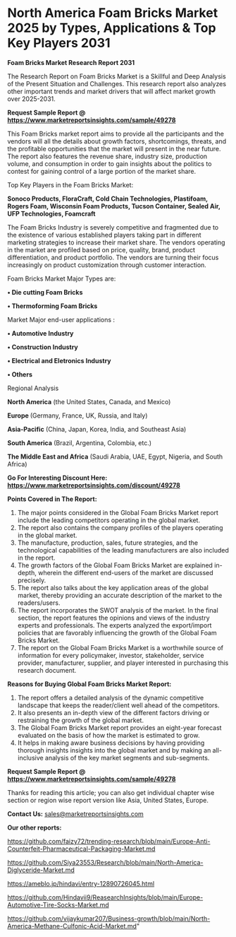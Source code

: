 # North America Foam Bricks Market 2025 by Types, Applications & Top Key Players 2031

<strong>Foam Bricks Market Research Report 2031</strong>

The Research Report on Foam Bricks Market is a Skillful and Deep Analysis of the Present Situation and Challenges. This research report also analyzes other important trends and market drivers that will affect market growth over 2025-2031.

<strong>Request Sample Report @ <a href=https://www.marketreportsinsights.com/sample/49278>https://www.marketreportsinsights.com/sample/49278</a></strong>

This Foam Bricks market report aims to provide all the participants and the vendors will all the details about growth factors, shortcomings, threats, and the profitable opportunities that the market will present in the near future. The report also features the revenue share, industry size, production volume, and consumption in order to gain insights about the politics to contest for gaining control of a large portion of the market share.

Top Key Players in the Foam Bricks Market:

<strong>Sonoco Products, FloraCraft, Cold Chain Technologies, Plastifoam, Rogers Foam, Wisconsin Foam Products, Tucson Container, Sealed Air, UFP Technologies, Foamcraft</strong>

The Foam Bricks Industry is severely competitive and fragmented due to the existence of various established players taking part in different marketing strategies to increase their market share. The vendors operating in the market are profiled based on price, quality, brand, product differentiation, and product portfolio. The vendors are turning their focus increasingly on product customization through customer interaction.

Foam Bricks Market Major Types are:

<strong>•  Die cutting Foam Bricks

•  Thermoforming Foam Bricks</strong>

Market Major end-user applications :

<strong>•  Automotive Industry

•  Construction Industry

•  Electrical and Eletronics Industry

•  Others</strong>

Regional Analysis

</u><strong><b>North America</b></strong> (the United States, Canada, and Mexico)

<strong><b>Europe </b></strong>(Germany, France, UK, Russia, and Italy)

<strong><b>Asia-Pacific</b></strong> (China, Japan, Korea, India, and Southeast Asia)

<strong><b>South America</b></strong> (Brazil, Argentina, Colombia, etc.)

<strong><b>The Middle East and Africa</b></strong> (Saudi Arabia, UAE, Egypt, Nigeria, and South Africa)

<strong>Go For Interesting Discount Here: <a href=https://www.marketreportsinsights.com/discount/49278>https://www.marketreportsinsights.com/discount/49278</a></strong>

<strong>Points Covered in The Report:</strong>
<ol>
  <li>The major points considered in the Global Foam Bricks Market report include the leading competitors operating in the global market.</li>
  <li>The report also contains the company profiles of the players operating in the global market.</li>
  <li>The manufacture, production, sales, future strategies, and the technological capabilities of the leading manufacturers are also included in the report.</li>
  <li>The growth factors of the Global Foam Bricks Market are explained in-depth, wherein the different end-users of the market are discussed precisely.</li>
  <li>The report also talks about the key application areas of the global market, thereby providing an accurate description of the market to the readers/users.</li>
  <li>The report incorporates the SWOT analysis of the market. In the final section, the report features the opinions and views of the industry experts and professionals. The experts analyzed the export/import policies that are favorably influencing the growth of the Global Foam Bricks Market.</li>
  <li>The report on the Global Foam Bricks Market is a worthwhile source of information for every policymaker, investor, stakeholder, service provider, manufacturer, supplier, and player interested in purchasing this research document.</li>
</ol>
<strong>Reasons for Buying Global Foam Bricks Market Report:</strong>

<ol>
  <li>The report offers a detailed analysis of the dynamic competitive landscape that keeps the reader/client well ahead of the competitors.</li>
  <li>It also presents an in-depth view of the different factors driving or restraining the growth of the global market.</li>
  <li>The Global Foam Bricks Market report provides an eight-year forecast evaluated on the basis of how the market is estimated to grow.</li>
  <li>It helps in making aware business decisions by having providing thorough insights insights into the global market and by making an all-inclusive analysis of the key market segments and sub-segments.</li>
</ol>
<strong>Request Sample Report @ <a href=https://www.marketreportsinsights.com/sample/49278>https://www.marketreportsinsights.com/sample/49278</a></strong>


Thanks for reading this article; you can also get individual chapter wise section or region wise report version like Asia, United States, Europe.

<strong>Contact Us:</strong>
sales@marketreportsinsights.com

<strong>Our other reports:</strong>

<a href=https://github.com/faizy72/trending-research/blob/main/Europe-Anti-Counterfeit-Pharmaceutical-Packaging-Market.md>https://github.com/faizy72/trending-research/blob/main/Europe-Anti-Counterfeit-Pharmaceutical-Packaging-Market.md</a>

<a href=https://github.com/Siya23553/Research/blob/main/North-America-Diglyceride-Market.md>https://github.com/Siya23553/Research/blob/main/North-America-Diglyceride-Market.md</a>

<a href=https://ameblo.jp/hindavi/entry-12890726045.html>https://ameblo.jp/hindavi/entry-12890726045.html</a>

<a href=https://github.com/Hindavii9/ReasearchInsights/blob/main/Europe-Automotive-Tire-Socks-Market.md>https://github.com/Hindavii9/ReasearchInsights/blob/main/Europe-Automotive-Tire-Socks-Market.md</a>

<a href=https://github.com/vijaykumar207/Business-growth/blob/main/North-America-Methane-Culfonic-Acid-Market.md>https://github.com/vijaykumar207/Business-growth/blob/main/North-America-Methane-Culfonic-Acid-Market.md</a>"
